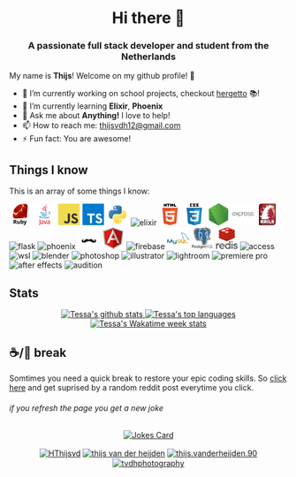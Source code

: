 <h1 align="center">Hi there 👋</h1>
<h3 align="center">A passionate full stack developer and student from the Netherlands</h3>

My name is **Thijs**! Welcome on my github profile! :milky_way:

- 🔭 I’m currently working on school projects, checkout [hergetto](https://github.com/dusthijsvdh/hergetto) :books:!
- 🌱 I’m currently learning **Elixir**, **Phoenix**
- 💬 Ask me about **Anything!** I love to help!
- 📫 How to reach me: [thijsvdh12@gmail.com](mailto:thijsvdh12@gmail.com)
- ⚡ Fun fact: You are awesome!

## Things I know

This is an array of some things I know:
<p align="left">
  <!-- Languages -->
  <img src="https://raw.githubusercontent.com/devicons/devicon/master/icons/ruby/ruby-original-wordmark.svg" alt="ruby" width="40" height="40"/>
  <img src="https://raw.githubusercontent.com/devicons/devicon/master/icons/java/java-original-wordmark.svg" alt="java" width="40" height="40"/>
  <img src="https://raw.githubusercontent.com/devicons/devicon/master/icons/javascript/javascript-original.svg" alt="javascript" width="40" height="40"/>
  <img src="https://raw.githubusercontent.com/devicons/devicon/master/icons/typescript/typescript-original.svg" alt="typescript" width="40" height="40"/>
  <img src="https://raw.githubusercontent.com/devicons/devicon/master/icons/python/python-original.svg" alt="python" width="40" height="40"/>
  <img src="https://www.vectorlogo.zone/logos/elixir-lang/elixir-lang-icon.svg" alt="elixir" width="40" height="40"/>
  
  <!-- Frontend -->
  <img src="https://raw.githubusercontent.com/devicons/devicon/master/icons/html5/html5-original-wordmark.svg" alt="html5" width="40" height="40"/>
  <img src="https://raw.githubusercontent.com/devicons/devicon/master/icons/css3/css3-original-wordmark.svg" alt="css3" width="40" height="40"/>
  
  <!-- Framework stuff -->
  <img src="https://raw.githubusercontent.com/devicons/devicon/master/icons/nodejs/nodejs-original.svg" alt="nodejs" width="40" height="40"/>
  <img src="https://raw.githubusercontent.com/devicons/devicon/master/icons/express/express-original-wordmark.svg" alt="express" width="40" height="40"/>
  <img src="https://raw.githubusercontent.com/devicons/devicon/master/icons/rails/rails-original-wordmark.svg" alt="rails" width="40" height="40"/>
  <img src="https://www.vectorlogo.zone/logos/pocoo_flask/pocoo_flask-icon.svg" alt="flask" width="40" height="40"/>
  <img src="https://github.com/leungwensen/svg-icon/blob/master/dist/svg/logos/phoenix.svg" alt="phoenix" width="40" height="40"/>
  <img src="https://raw.githubusercontent.com/devicons/devicon/master/icons/handlebars/handlebars-original-wordmark.svg" alt="handlebars" width="40" height="40"/>
  <img src="https://raw.githubusercontent.com/devicons/devicon/master/icons/angularjs/angularjs-original.svg" alt="angular" width="40" height="40"/>
  
  <!-- Database -->
  <img src="https://www.vectorlogo.zone/logos/firebase/firebase-icon.svg" alt="firebase" width="40" height="40"/>
  <img src="https://raw.githubusercontent.com/devicons/devicon/master/icons/mysql/mysql-original-wordmark.svg" alt="mysql" width="40" height="40"/>
  <img src="https://raw.githubusercontent.com/devicons/devicon/master/icons/postgresql/postgresql-original-wordmark.svg" alt="postgresql" width="40" height="40"/>
  <img src="https://raw.githubusercontent.com/devicons/devicon/master/icons/redis/redis-original-wordmark.svg" alt="redis" width="40" height="40"/>
  <img src="https://upload.wikimedia.org/wikipedia/commons/5/59/Microsoft_Office_Access_%282018-present%29.svg" alt="access" width="40" height="40"/>
  
  <!-- Programs -->
  <img src="https://upload.wikimedia.org/wikipedia/commons/3/35/Tux.svg" alt="wsl" width="40" height="40"/>
  <img src="https://download.blender.org/branding/community/blender_community_badge_white.svg" alt="blender" width="40" height="40"/>
  <img src="https://upload.wikimedia.org/wikipedia/commons/a/af/Adobe_Photoshop_CC_icon.svg" alt="photoshop" width="40" height="40"/>
  <img src="https://upload.wikimedia.org/wikipedia/commons/f/fb/Adobe_Illustrator_CC_icon.svg" alt="illustrator" width="40" height="40"/>
  <img src="https://upload.wikimedia.org/wikipedia/commons/b/b6/Adobe_Photoshop_Lightroom_CC_logo.svg" alt="lightroom" width="40" height="40"/>
  <img src="https://upload.wikimedia.org/wikipedia/commons/4/40/Adobe_Premiere_Pro_CC_icon.svg" alt="premiere pro" width="40" height="40"/>
  <img src="https://upload.wikimedia.org/wikipedia/commons/c/cb/Adobe_After_Effects_CC_icon.svg" alt="after effects" width="40" height="40"/>
  <img src="https://upload.wikimedia.org/wikipedia/commons/0/0e/Adobe_Audition_CC_icon_%282020%29.svg" alt="audition" width="40" height="40"/>
</p>

## Stats

<p align="center">
  <a href="https://github.com/anuraghazra/github-readme-stats">
    <img src="https://github-readme-stats.vercel.app/api?username=dusthijsvdh&show_icons=true&theme=dracula&count_private=true&hide_border=true" alt="Tessa's github stats"/>
    <img src="https://github-readme-stats.vercel.app/api/top-langs/?username=dusthijsvdh&theme=dracula&layout=compact&hide_border=true&exclude_repo=BGEMBJATWDHATBTGIA&langs_count=7" alt="Tessa's top languages"/>
  </a>
  <a href="https://wakatime.com/@ThijsvdH">
    <img src="https://github-readme-stats.vercel.app/api/wakatime?username=ThijsvdH&theme=dracula&layout=compact&hide_border=true" alt="Tessa's Wakatime week stats"/>
  </a>
</p>

## :coffee:/:tea: break

Somtimes you need a quick break to restore your epic coding skills.
So [click here](https://www.reddit.com/random) and get suprised by a random reddit post everytime you click.

###### if you refresh the page you get a new joke
<p align="center">
  <a href="https://github.com/ABSphreak/readme-jokes">
    <img src="https://readme-jokes.vercel.app/api" alt="Jokes Card" />
  </a>
</p>

<p align="center">
    <a href="https://twitter.com/HThijsvd"><img align="center" src="https://cdn.jsdelivr.net/npm/simple-icons@3.0.1/icons/twitter.svg" alt="HThijsvd" height="30" width="30"/></a>
    <a href="https://linkedin.com/in/thijs-van-der-heijden-871a81196"><img align="center" src="https://cdn.jsdelivr.net/npm/simple-icons@3.0.1/icons/linkedin.svg" alt="thijs van der heijden" height="30" width="30"/></a>
    <a href="https://fb.com/thijs.vanderheijden.90"><img align="center" src="https://cdn.jsdelivr.net/npm/simple-icons@3.0.1/icons/facebook.svg" alt="thijs.vanderheijden.90" height="30" width="30"/></a>
    <a href="https://instagram.com/tvdhphotography"><img align="center" src="https://cdn.jsdelivr.net/npm/simple-icons@3.0.1/icons/instagram.svg" alt="tvdhphotography" height="30" width="30"/></a>
</p>
